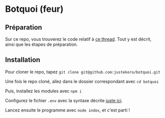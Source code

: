 # Botquoi (feur)

## Préparation
Sur ce repo, vous trouverez le code relatif à [ce thread](https://twitter.com/justekoro/status/1502690388242571274). Tout y est décrit, ainsi que les étapes de préparation.

## Installation
Pour cloner le repo, tapez `git clone git@github.com:justekoro/botquoi.git`

Une fois le repo cloné, allez dans le dossier correspondant avec `cd botquoi`

Puis, installez les modules avec `npm i`

Configurez le fichier `.env` avec la syntaxe décrite [juste ici](https://twitter.com/justekoro/status/1502691519052103688).

Lancez ensuite le programme avec `node index`, et c'est parti !